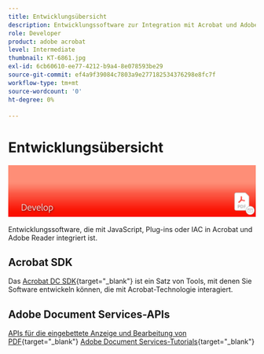 ```yaml
---
title: Entwicklungsübersicht
description: Entwicklungssoftware zur Integration mit Acrobat und Adobe Reader mithilfe von JavaScript, Plug-ins oder IAC
role: Developer
product: adobe acrobat
level: Intermediate
thumbnail: KT-6861.jpg
exl-id: 6cb60610-ee77-4212-b9a4-8e078593be29
source-git-commit: ef4a9f39084c7803a9e277182534376298e8fc7f
workflow-type: tm+mt
source-wordcount: '0'
ht-degree: 0%

---
```


# Entwicklungsübersicht

![Acrobat-Entwicklungsbild](../assets/Hero-Develop.png)

Entwicklungssoftware, die mit JavaScript, Plug-ins oder IAC in Acrobat und Adobe Reader integriert ist.

## Acrobat SDK

Das [Acrobat DC SDK](https://www.adobe.io/apis/documentcloud/acrobat.html){target=&quot;_blank&quot;} ist ein Satz von Tools, mit denen Sie Software entwickeln können, die mit Acrobat-Technologie interagiert.

## Adobe Document Services-APIs

[APIs für die eingebettete Anzeige und Bearbeitung von PDF](https://www.adobe.io/de/apis/documentcloud/dcsdk/){target=&quot;_blank&quot;} 
[Adobe Document Services-Tutorials](https://experienceleague.adobe.com/docs/document-services/tutorials/overview.html){target=&quot;_blank&quot;}
